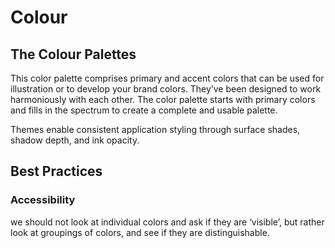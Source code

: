 # Colour

## The Colour Palettes

This color palette comprises primary and accent colors that can be used for illustration or to develop your brand colors. They’ve been designed to work harmoniously with each other. The color palette starts with primary colors and fills in the spectrum to create a complete and usable palette. 

Themes enable consistent application styling through surface shades, shadow depth, and ink opacity.

## Best Practices

### Accessibility

we should not look at individual colors and ask if they are ‘visible’, but rather look at groupings of colors, and see if they are distinguishable.

